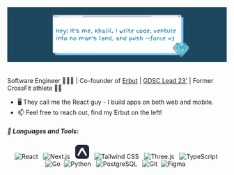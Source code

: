 <picture>
    <source media="(prefers-color-scheme: dark)" srcset="./images/header/light-blue.png">
    <img src="./images/header/dark-blue.png">
</picture>&nbsp;

Software Engineer 🧑🏻‍💻 | Co-founder of [Erbut](https://erbut.me/) | [GDSC Lead 23'](https://github.com/GDSC-YU/) | Former CrossFit athlete 🤸🏻

- 🖥️ They call me the React guy - I build apps on both web and mobile.
- 📫 Feel free to reach out, find my Erbut on the left!

##### 🧰 Languages and Tools:

<p align="center">
    <!-- React -->
    <picture>
      <source media="(prefers-color-scheme: dark)" srcset="https://api.iconify.design/skill-icons:react-light.svg">
      <img src="https://api.iconify.design/skill-icons:react-dark.svg" alt="React" width="32px">
    </picture>&nbsp;
    <!-- Next.js -->
    <picture>
      <source media="(prefers-color-scheme: dark)" srcset="https://api.iconify.design/skill-icons:nextjs-light.svg">
      <img src="https://api.iconify.design/skill-icons:nextjs-dark.svg" alt="Next.js" width="32px">
    </picture>&nbsp;
    <!-- Expo, (Yes, I made these :)  -->
    <picture>
      <source media="(prefers-color-scheme: dark)" srcset="./images/logos/expo-light.svg">
      <img src="./images/logos/expo-dark.svg" alt="Expo" width="32px">
    </picture>&nbsp;
    <!-- Tailwind CSS -->
    <picture>
      <source media="(prefers-color-scheme: dark)" srcset="https://api.iconify.design/skill-icons:tailwindcss-light.svg">
      <img src="https://api.iconify.design/skill-icons:tailwindcss-dark.svg" alt="Tailwind CSS" width="32px">
    </picture>&nbsp;
    <!-- Three.js -->
    <picture>
      <source media="(prefers-color-scheme: dark)" srcset="https://api.iconify.design/skill-icons:threejs-light.svg">
      <img src="https://api.iconify.design/skill-icons:threejs-dark.svg" alt="Three.js" width="32px">
    </picture>&nbsp;
    <!-- TypeScript -->
    <img src="https://api.iconify.design/skill-icons:typescript.svg" alt="TypeScript" width="32px">&nbsp;
    <!-- Go -->
    <img src="https://api.iconify.design/skill-icons:golang.svg" alt="Go" width="32px">&nbsp;
    <!-- Python -->
    <picture>
      <source media="(prefers-color-scheme: dark)" srcset="https://api.iconify.design/skill-icons:python-light.svg">
      <img src="https://api.iconify.design/skill-icons:python-dark.svg" alt="Python" width="32px">
    </picture>&nbsp;
    <!-- PostgreSQL -->
    <picture>
      <source media="(prefers-color-scheme: dark)" srcset="https://api.iconify.design/skill-icons:postgresql-light.svg">
      <img src="https://api.iconify.design/skill-icons:postgresql-dark.svg" alt="PostgreSQL" width="32px">
    </picture>&nbsp;
    <!-- Git -->
    <img src="https://api.iconify.design/skill-icons:git.svg" alt="Git" width="32px">&nbsp;
    <!-- Figma -->
    <picture>
      <source media="(prefers-color-scheme: dark)" srcset="https://api.iconify.design/skill-icons:figma-light.svg">
      <img src="https://api.iconify.design/skill-icons:figma-dark.svg" alt="Figma" width="32px">
    </picture>&nbsp;
</p>
